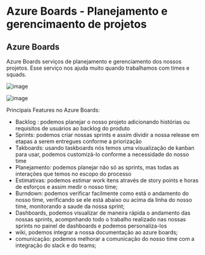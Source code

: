 # Azure Boards - Planejamento e gerencimaento de projetos

## Azure Boards

Azure Boards serviços de planejamento e gerenciamento dos nossos projetos.
Esse serviço nos ajuda muito quando trabalhamos com times e squads.

![image](https://github.com/aevilesaguiar/azure-devops-board-repos-pipelane-test-artefats/assets/52088444/5e2eda95-f651-4029-a8ed-dee5c12dadf5)

![image](https://github.com/aevilesaguiar/azure-devops-board-repos-pipelane-test-artefats/assets/52088444/2da2a5b1-948d-4f20-a41f-b6de712e410c)

Principais Features no Azure Boards:

- Backlog : podemos planejar o nosso projeto adicionando histórias ou requisitos de usuários ao backlog do produto
- Sprints: podemos criar nossas sprints e assim dividir a nossa release em etapas a serem entregues conforme a priorização
- Takboards: usando taskboards nós temos uma visualização de kanban para usar, podemos customizá-lo conforme a necessidade do nosso time
- Planejamento: podemos planejar não só as sprints, mas todas as interações que temos no escopo do processo
- Estimativas: podemos estimar work itens através de story points e horas de esforços e assim medir o nosso time;
- Burndown: podemos verificar facilmente como está o andamento do nosso time, verificando se ele está abaixo ou acima da linha do nosso time, monitorando a saude da nossa sprint;
- Dashboards, podemos visualizar de maneira rápida o andamento das nossas sprints, acompnhando todo o trabalho realizado nas nossas sprints no painel de dashboards e podemos personaliza-los
- wiki, podemos integrar a nossa documentação ao azure boards;
- comunicação: podemos melhorar a comunicação do nosso time com a integração do slack e do teams;



